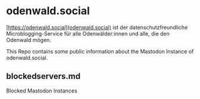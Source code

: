 # odenwald.social

[https://odenwald.social](odenwald.social) ist der datenschutzfreundliche Microblogging-Service für alle Odenwälder:innen und alle, die den Odenwald mögen.

This Repo contains some public information about the Mastodon Instance of odenwald.social.

## blockedservers.md
Blocked Mastodon Instances

##
